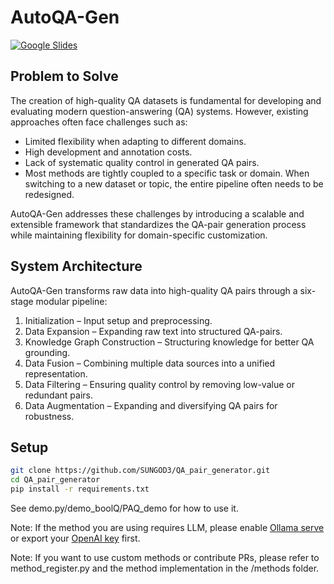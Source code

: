 # AutoQA-Gen

[![Google Slides](https://img.shields.io/badge/Google%20Slides-Presentation-blue?logo=google-slides&logoColor=white)](https://docs.google.com/presentation/d/1Ga9ogwiEXKRqdqsDmR9rGu8m2F2ue6CkTfkjj6or3L4/edit?usp=sharing)



## Problem to Solve

The creation of high-quality QA datasets is fundamental for developing and evaluating modern question-answering (QA) systems.
However, existing approaches often face challenges such as:

- Limited flexibility when adapting to different domains.
- High development and annotation costs.
- Lack of systematic quality control in generated QA pairs.
- Most methods are tightly coupled to a specific task or domain. When switching to a new dataset or topic, the entire pipeline often needs to be redesigned.

AutoQA-Gen addresses these challenges by introducing a scalable and extensible framework that standardizes the QA-pair generation process while maintaining flexibility for domain-specific customization.


## System Architecture

AutoQA-Gen transforms raw data into high-quality QA pairs through a six-stage modular pipeline:

1. Initialization – Input setup and preprocessing.
2. Data Expansion – Expanding raw text into structured QA-pairs.
3. Knowledge Graph Construction – Structuring knowledge for better QA grounding.
4. Data Fusion – Combining multiple data sources into a unified representation.
5. Data Filtering – Ensuring quality control by removing low-value or redundant pairs.
6. Data Augmentation – Expanding and diversifying QA pairs for robustness.


## Setup
```bash
git clone https://github.com/SUNGOD3/QA_pair_generator.git
cd QA_pair_generator
pip install -r requirements.txt
```

See demo.py/demo_boolQ/PAQ_demo for how to use it.

Note: If the method you are using requires LLM, please enable [Ollama serve](https://github.com/ollama/ollama) or export your [OpenAI key](https://platform.openai.com/api-keys) first.

Note: If you want to use custom methods or contribute PRs, please refer to method_register.py and the method implementation in the /methods folder.